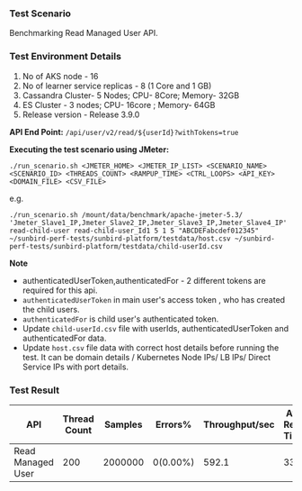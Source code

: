 ### Test Scenario

Benchmarking Read Managed User API.


### Test Environment Details
1. No of AKS node - 16
2. No of learner service replicas - 8 (1 Core and 1 GB)
3. Cassandra Cluster- 5 Nodes; CPU- 8Core; Memory- 32GB
4. ES Cluster - 3 nodes; CPU- 16core ; Memory- 64GB
5. Release version - Release 3.9.0


**API End Point:** 
`/api/user/v2/read/${userId}?withTokens=true`


**Executing the test scenario using JMeter:**

```./run_scenario.sh <JMETER_HOME> <JMETER_IP_LIST> <SCENARIO_NAME> <SCENARIO_ID> <THREADS_COUNT> <RAMPUP_TIME> <CTRL_LOOPS> <API_KEY> <DOMAIN_FILE> <CSV_FILE>```

e.g.

```./run_scenario.sh /mount/data/benchmark/apache-jmeter-5.3/ 'Jmeter_Slave1_IP,Jmeter_Slave2_IP,Jmeter_Slave3_IP,Jmeter_Slave4_IP' read-child-user read-child-user_Id1 5 1 5 "ABCDEFabcdef012345" ~/sunbird-perf-tests/sunbird-platform/testdata/host.csv ~/sunbird-perf-tests/sunbird-platform/testdata/child-userId.csv```

**Note**
- authenticatedUserToken,authenticatedFor - 2 different tokens are required for this api.
- `authenticatedUserToken` in main user's access token , who has created the child users.
- `authenticatedFor`  is child user's authenticated token.
- Update `child-userId.csv` file with userIds, authenticatedUserToken and authenticatedFor data.
- Update `host.csv` file data with correct host details before running the test. It can be domain details / Kubernetes Node IPs/ LB IPs/ Direct Service IPs with port details.


### Test Result

|API              |Thread Count|Samples |Errors%    |Throughput/sec|Avg Resp Time |95th pct |99th pct|
|-----------------|------------|--------|-----------| -------------|--------------|---------|--------|
|Read Managed User|200         |2000000 |0(0.00%) | 592.1         | 330           |  707     |895      |
